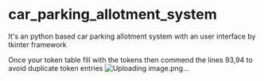 # car_parking_allotment_system
It's an python based car parking allotment system with an user interface by tkinter framework

Once your token table fill with the tokens then commend the lines 93,94 to avoid duplicate token entries
![Uploading image.png…]()
